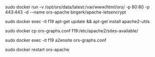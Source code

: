 sudo docker run -v /opt/ors/data/latest:/var/www/html/ors/ -p 80:80 -p 443:443 -d --name ors-apache birgerk/apache-letsencrypt

sudo docker exec -it f19 apt-get update && apt-get install apache2-utils

sudo docker cp ors-graphs.conf f19:/etc/apache2/sites-available/

sudo docker exec -it f19 a2ensite ors-graphs.conf

sudo docker restart ors-apache
